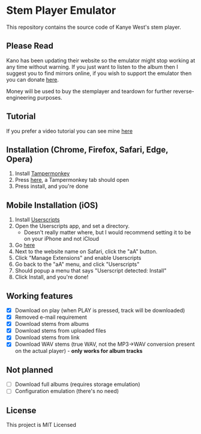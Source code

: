 # Stem Player Emulator

This repository contains the source code of Kanye West's stem player.


## Please Read

Kano has been updating their website so the emulator might stop working at any time without warning. If you just want to listen to the album then I suggest you to find mirrors online, if you wish to support the emulator then you can donate [here](https://www.paypal.com/donate/?hosted_button_id=N6QZL2267QYLU). 

Money will be used to buy the stemplayer and teardown for further reverse-engineering purposes.


## Tutorial

If you prefer a video tutorial you can see mine [here](https://www.youtube.com/watch?v=QqBiKZmr5rw)

## Installation (Chrome, Firefox, Safari, Edge, Opera)

1. Install [Tampermonkey](https://www.tampermonkey.net/)
2. Press [here](https://github.com/krystalgamer/stem-player-emulator/raw/master/stem_emulator.user.js), a Tampermonkey tab should open
3. Press install, and you're done

## Mobile Installation (iOS)
1. Install [Userscripts](https://apps.apple.com/us/app/userscripts/id1463298887)
1. Open the Userscripts app, and set a directory.
    - Doesn't really matter where, but I would recommend setting it to be on your iPhone and not iCloud
1. Go [here](https://github.com/krystalgamer/stem-player-emulator/raw/master/stem_emulator.user.js)
1. Next to the website name on Safari, click the "aA" button.
1. Click "Manage Extensions" and enable Userscripts
1. Go back to the "aA" menu, and click "Userscripts"
1. Should popup a menu that says "Userscript detected: Install"
1. Click Install, and you're done!


## Working features

- [x] Download on play (when PLAY is pressed, track will be downloaded)
- [x] Removed e-mail requirement
- [x] Download stems from albums
- [x] Download stems from uploaded files
- [x] Download stems from link
- [x] Download WAV stems (true WAV, not the MP3->WAV conversion present on the actual player) - **only works for album tracks**

## Not planned

- [ ] Download full albums (requires storage emulation)
- [ ] Configuration emulation (there's no need)

## License

This project is MIT Licensed